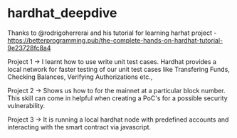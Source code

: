 # hardhat_deepdive

Thanks to @rodrigoherrerai and his tutorial for learning harhat project - https://betterprogramming.pub/the-complete-hands-on-hardhat-tutorial-9e23728fc8a4

Project 1 -> I learnt how to use write unit test cases. Hardhat provides a local network for faster testing of our unit test cases like Transfering Funds, Checking Balances, Verifying Authorizations etc.,

Project 2 -> Shows us how to for the mainnet at a particular block number. This skill can come in helpful when creating a PoC's for a possible security vulnerability.

Project 3 -> It is running a local hardhat node with predefined accounts and interacting with the smart contract via javascript.

